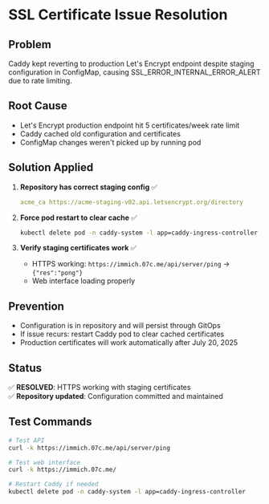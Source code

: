 # SSL Certificate Issue Resolution

## Problem
Caddy kept reverting to production Let's Encrypt endpoint despite staging configuration in ConfigMap, causing SSL_ERROR_INTERNAL_ERROR_ALERT due to rate limiting.

## Root Cause
- Let's Encrypt production endpoint hit 5 certificates/week rate limit
- Caddy cached old configuration and certificates
- ConfigMap changes weren't picked up by running pod

## Solution Applied
1. **Repository has correct staging config** ✅
   ```yaml
   acme_ca https://acme-staging-v02.api.letsencrypt.org/directory
   ```

2. **Force pod restart to clear cache** ✅
   ```bash
   kubectl delete pod -n caddy-system -l app=caddy-ingress-controller
   ```

3. **Verify staging certificates work** ✅
   - HTTPS working: `https://immich.07c.me/api/server/ping` → `{"res":"pong"}`
   - Web interface loading properly

## Prevention
- Configuration is in repository and will persist through GitOps
- If issue recurs: restart Caddy pod to clear cached certificates
- Production certificates will work automatically after July 20, 2025

## Status
✅ **RESOLVED**: HTTPS working with staging certificates  
✅ **Repository updated**: Configuration committed and maintained

## Test Commands
```bash
# Test API
curl -k https://immich.07c.me/api/server/ping

# Test web interface  
curl -k https://immich.07c.me/

# Restart Caddy if needed
kubectl delete pod -n caddy-system -l app=caddy-ingress-controller
```